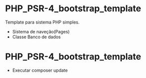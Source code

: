 # PHP_PSR-4_bootstrap_template
Template para sistema PHP simples.
 - Sistema de naveção(Pages)
 - Classe Banco de dados
 
# PHP_PSR-4_bootstrap_template
 - Executar composer update
